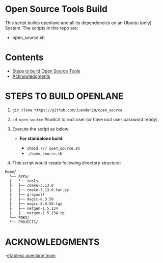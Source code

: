 # Open Source Tools Build
This script builds openlane and all its dependencies on an Ubuntu (only) System.
The scripts in this repo are:
 - open_source.sh

 
# Contents
- [Steps to build Open Source Tools](#steps-to-build-openlane)
- [Acknowledgments](#acknowledgments)
 
# STEPS TO BUILD OPENLANE

1. `git clone https://github.com/Juander28/open_source`
2. `cd open_source` #switch to root user (or have root user password ready).
3. Execute the script as below:

      - **For standalone build**
       
        - `chmod 777 open_source.sh`
        - `./open_source.sh`
     
      
5. This script would create following directory structure:
```bash 
Home/
  └── APPS/
  ├   └── tools
  ├   ├── cmake-3.13.0
  ├   ├── cmake-3.13.0.tar.gz
  ├   ├── graywolf
  ├   ├── magic-8.3.50
  ├   ├── magic-8.3.50.tgz
  ├   ├── netgen-1.5.134
  ├   ├── netgen-1.5.134.tg
  └── PDKS/
  └── PROJECTS/

```

# ACKNOWLEDGMENTS

-[efabless openlane team](https://github.com/efabless/openlane)
